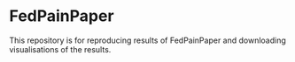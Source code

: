 # FedPainPaper
This repository is for reproducing results of FedPainPaper and downloading visualisations of the results. 

